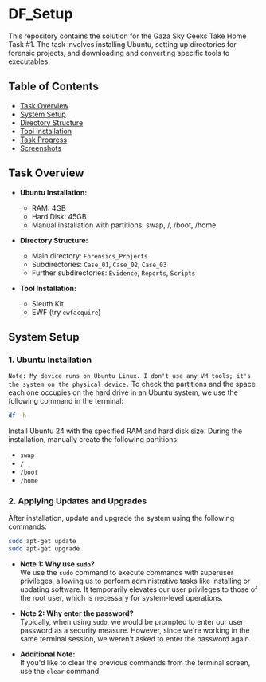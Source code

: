 # DF_Setup

This repository contains the solution for the Gaza Sky Geeks Take Home Task #1. The task involves installing Ubuntu, setting up directories for forensic projects, and downloading and converting specific tools to executables.

## Table of Contents
- [Task Overview](#task-overview)
- [System Setup](#system-setup)
- [Directory Structure](#directory-structure)
- [Tool Installation](#tool-installation)
- [Task Progress](#task-progress)
- [Screenshots](#screenshots)

## Task Overview
- **Ubuntu Installation:**
  - RAM: 4GB
  - Hard Disk: 45GB
  - Manual installation with partitions: swap, /, /boot, /home

- **Directory Structure:**
  - Main directory: `Forensics_Projects`
  - Subdirectories: `Case_01`, `Case_02`, `Case_03`
  - Further subdirectories: `Evidence`, `Reports`, `Scripts`

- **Tool Installation:**
  - Sleuth Kit
  - EWF (try `ewfacquire`)

## System Setup

### 1. Ubuntu Installation
`Note: My device runs on Ubuntu Linux. I don't use any VM tools; it's the system on the physical device.`
To check the partitions and the space each one occupies on the hard drive in an Ubuntu
system, we use the following command in the terminal:

 ```bash
df -h

```
Install Ubuntu 24 with the specified RAM and hard disk size. During the installation, manually create the following partitions:
- `swap`
- `/`
- `/boot`
- `/home`

### 2. Applying Updates and Upgrades
After installation, update and upgrade the system using the following commands:
```bash
sudo apt-get update
sudo apt-get upgrade
```
- **Note 1: Why use `sudo`?**  
  We use the `sudo` command to execute commands with superuser privileges, allowing us to perform administrative tasks like installing or updating software. It temporarily elevates our user privileges to those of the root user, which is necessary for system-level operations.

- **Note 2: Why enter the password?**  
  Typically, when using `sudo`, we would be prompted to enter our user password as a security measure. However, since we're working in the same terminal session, we weren't asked to enter the password again.

- **Additional Note:**  
  If you'd like to clear the previous commands from the terminal screen, use the `clear` command.

